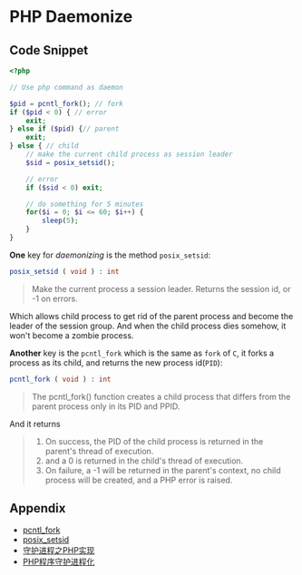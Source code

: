 # PHP Daemonize

## Code Snippet

```php
<?php

// Use php command as daemon

$pid = pcntl_fork(); // fork
if ($pid < 0) { // error
    exit;
} else if ($pid) {// parent
    exit;
} else { // child
    // make the current child process as session leader
    $sid = posix_setsid();

    // error
    if ($sid < 0) exit;

    // do something for 5 minutes
    for($i = 0; $i <= 60; $i++) {
        sleep(5);
    }
}
```

**One** key for _daemonizing_ is the method `posix_setsid`:

```php
posix_setsid ( void ) : int
```

> Make the current process a session leader. Returns the session id, or -1 on errors.

Which allows child process to get rid of the parent process and become the leader of the session group. And when the child process dies somehow, it won't become a zombie process.

**Another** key is the `pcntl_fork` which is the same as `fork` of `C`, it forks a process as its child, and returns the new process id(`PID`):

```php
pcntl_fork ( void ) : int
```

> The pcntl_fork() function creates a child process that differs from the parent process only in its PID and PPID.

And it returns

> 1. On success, the PID of the child process is returned in the parent's thread of execution.
> 2.  and a 0 is returned in the child's thread of execution.
> 3. On failure, a -1 will be returned in the parent's context, no child process will be created, and a PHP error is raised.

## Appendix

- [pcntl_fork](http://php.net/manual/en/function.pcntl-fork.php)
- [posix_setsid](http://php.net/manual/en/function.posix-setsid.php)
- [守护进程之PHP实现](https://segmentfault.com/a/1190000008916867)
- [PHP程序守护进程化](http://rango.swoole.com/archives/59)